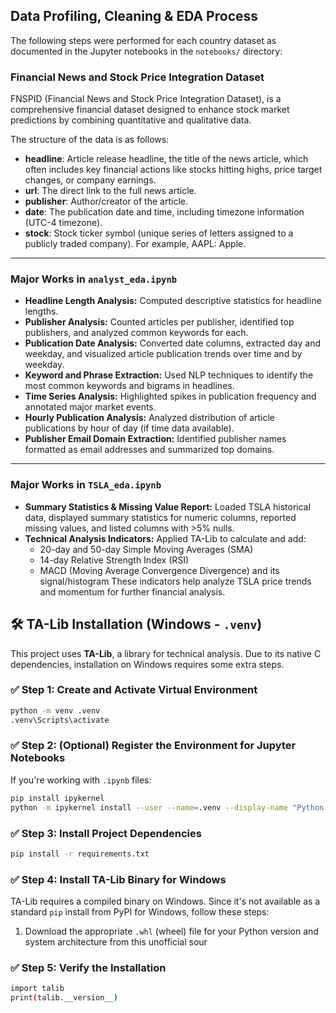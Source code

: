 ## Data Profiling, Cleaning & EDA Process

The following steps were performed for each country dataset as documented in the Jupyter notebooks in the `notebooks/` directory:

### Financial News and Stock Price Integration Dataset
FNSPID (Financial News and Stock Price Integration Dataset), is a comprehensive financial dataset designed to enhance stock market predictions by combining quantitative and qualitative data.

The structure of the data is as follows:

- **headline**: Article release headline, the title of the news article, which often includes key financial actions like stocks hitting highs, price target changes, or company earnings.
- **url**: The direct link to the full news article.
- **publisher**: Author/creator of the article.
- **date**: The publication date and time, including timezone information (UTC-4 timezone).
- **stock**: Stock ticker symbol (unique series of letters assigned to a publicly traded company). For example, AAPL: Apple.

---

### Major Works in `analyst_eda.ipynb`

- **Headline Length Analysis:** Computed descriptive statistics for headline lengths.
- **Publisher Analysis:** Counted articles per publisher, identified top publishers, and analyzed common keywords for each.
- **Publication Date Analysis:** Converted date columns, extracted day and weekday, and visualized article publication trends over time and by weekday.
- **Keyword and Phrase Extraction:** Used NLP techniques to identify the most common keywords and bigrams in headlines.
- **Time Series Analysis:** Highlighted spikes in publication frequency and annotated major market events.
- **Hourly Publication Analysis:** Analyzed distribution of article publications by hour of day (if time data available).
- **Publisher Email Domain Extraction:** Identified publisher names formatted as email addresses and summarized top domains.

---

### Major Works in `TSLA_eda.ipynb`

- **Summary Statistics & Missing Value Report:** Loaded TSLA historical data, displayed summary statistics for numeric columns, reported missing values, and listed columns with >5% nulls.
- **Technical Analysis Indicators:** Applied TA-Lib to calculate and add:
  - 20-day and 50-day Simple Moving Averages (SMA)
  - 14-day Relative Strength Index (RSI)
  - MACD (Moving Average Convergence Divergence) and its signal/histogram
  These indicators help analyze TSLA price trends and momentum for further financial analysis.

## 🛠️ TA-Lib Installation (Windows - `.venv`)

This project uses **TA-Lib**, a library for technical analysis. Due to its native C dependencies, installation on Windows requires some extra steps.


### ✅ Step 1: Create and Activate Virtual Environment
```bash
python -m venv .venv
.venv\Scripts\activate
```

### ✅ Step 2: (Optional) Register the Environment for Jupyter Notebooks

If you're working with `.ipynb` files:

```bash
pip install ipykernel
python -m ipykernel install --user --name=.venv --display-name "Python (.venv)"
```

### ✅ Step 3:  Install Project Dependencies
```bash
pip install -r requirements.txt
```


### ✅ Step 4: Install TA-Lib Binary for Windows

TA-Lib requires a compiled binary on Windows. Since it's not available as a standard `pip` install from PyPI for Windows, follow these steps:

1. Download the appropriate `.whl` (wheel) file for your Python version and system architecture from this unofficial sour

### ✅ Step 5:  Verify the Installation
```bash
import talib
print(talib.__version__)
```

